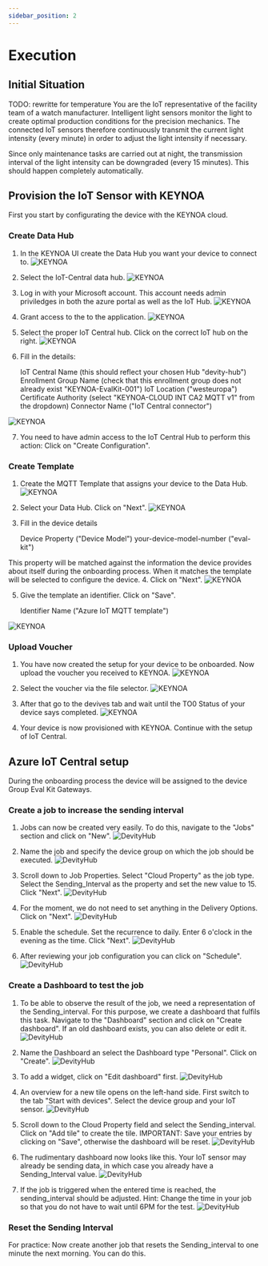 ```yaml
---
sidebar_position: 2
---
```


# Execution


## Initial Situation
TODO: rewritte for temperature
You are the IoT representative of the facility team of a watch manufacturer. 
Intelligent light sensors monitor the light to create optimal production conditions for the precision mechanics. 
The connected IoT sensors therefore continuously transmit the current light intensity (every minute) in order to adjust the light intensity if necessary. 

Since only maintenance tasks are carried out at night, the transmission interval of the light intensity can be downgraded (every 15 minutes). 
This should happen completely automatically.



## Provision the IoT Sensor with KEYNOA

First you start by configurating the device with the KEYNOA cloud.
### Create Data Hub
1. In the KEYNOA UI create the Data Hub you want your device to connect to.
![KEYNOA](/img/KEYNOA/Dashboard.png)

2. Select the IoT-Central data hub.
![KEYNOA](/img/KEYNOA/IoT-Central/Data-Hub.png)

3. Log in with your Microsoft account. This account needs admin priviledges in both the azure portal as well as the IoT Hub.
![KEYNOA](/img/KEYNOA/IoT-Central/Microsoft-login.png)

4. Grant access to the to the application.
![KEYNOA](/img/KEYNOA/IoT-Central/Microsoft-login-2.png)

5. Select the proper IoT Central hub. Click on the correct IoT hub on the right.
![KEYNOA](/img/KEYNOA/IoT-Central/Data-Hub-details.png)

6. Fill in the details:


    IoT Central Name (this should reflect your chosen Hub "devity-hub")
    Enrollment Group Name (check that this enrollment group does not already exist "KEYNOA-EvalKit-001")
    IoT Location ("westeuropa")
    Certificate Authority (select "KEYNOA-CLOUD INT CA2 MQTT v1" from the dropdown)
    Connector Name ("IoT Central connector")

![KEYNOA](/img/KEYNOA/IoT-Central/Data-Hub-details-2.png)

7. You need to have admin access to the IoT Central Hub to perform this action: Click on "Create Configuration".
### Create Template
1. Create the MQTT Template that assigns your device to the Data Hub.
![KEYNOA](/img/KEYNOA/Dashboard.png)

2. Select your Data Hub. Click on "Next".
![KEYNOA](/img/KEYNOA/IoT-Central/MQTT-template-1.png)

3. Fill in the device details


    Device Property ("Device Model")
    your-device-model-number ("eval-kit")

This property will be matched against the information the device provides about itself during the onboarding process. When it matches the template will be selected to configure the device.
4. Click on "Next".
![KEYNOA](/img/KEYNOA/MQTT-template-2.png)

5. Give the template an identifier. Click on "Save".


    Identifier Name ("Azure IoT MQTT template")

![KEYNOA](/img/KEYNOA/MQTT-template-3.png)

### Upload Voucher
1. You have now created the setup for your device to be onboarded. Now upload the voucher you received to KEYNOA.
![KEYNOA](/img/KEYNOA/upload-voucher.png)

2. Select the voucher via the file selector.
![KEYNOA](/img/KEYNOA/upload-voucher-2.png)

3. After that go to the devives tab and wait until the TO0 Status of your device says completed.
![KEYNOA](/img/KEYNOA/TO0.png)

4. Your device is now provisioned with KEYNOA. Continue with the setup of IoT Central.

## Azure IoT Central setup
During the onboarding process the device will be assigned to the device Group Eval Kit Gateways.
### Create a job to increase the sending interval
1. Jobs can now be created very easily. To do this, navigate to the "Jobs" section and click on "New".
![DevityHub](/img/az/10.png)

2. Name the job and specify the device group on which the job should be executed.
![DevityHub](/img/az/11.png)

3. Scroll down to Job Properties. Select "Cloud Property" as the job type. Select the Sending_Interval as the property and set the new value to 15. Click "Next".
![DevityHub](/img/az/12.png)

4. For the moment, we do not need to set anything in the Delivery Options. Click on "Next".
![DevityHub](/img/az/13.png)

5. Enable the schedule. Set the recurrence to daily. Enter 6 o'clock in the evening as the time. Click "Next".
![DevityHub](/img/az/14.png)

6. After reviewing your job configuration you can click on "Schedule".
![DevityHub](/img/az/15.png)
	
### Create a Dashboard to test the job
1. To be able to observe the result of the job, we need a representation of the Sending_interval. For this purpose, we create a dashboard that fulfils this task. Navigate to the "Dashboard" section and click on "Create dashboard". If an old dashboard exists, you can also delete or edit it.
![DevityHub](/img/az/16.png)

2. Name the Dashboard an select the Dashboard type "Personal". Click on "Create".
![DevityHub](/img/az/17.png)

3. To add a widget, click on "Edit dashboard" first.
![DevityHub](/img/az/18.png)

4. An overview for a new tile opens on the left-hand side. First switch to the tab "Start with devices". Select the device group and your IoT sensor.
![DevityHub](/img/az/19.png)

5. Scroll down to the Cloud Property field and select the Sending_interval. Click on "Add tile" to create the tile. IMPORTANT: Save your entries by clicking on "Save", otherwise the dashboard will be reset.
![DevityHub](/img/az/20.png)

6. The rudimentary dashboard now looks like this. Your IoT sensor may already be sending data, in which case you already have a Sending_Interval value.
![DevityHub](/img/az/21.png)

7. If the job is triggered when the entered time is reached, the sending_interval should be adjusted. Hint: Change the time in your job so that you do not have to wait until 6PM for the test.
![DevityHub](/img/az/22.png)

### Reset the Sending Interval
For practice: Now create another job that resets the Sending_interval to one minute the next morning. You can do this.
